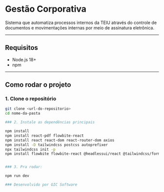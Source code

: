 # Gestão Corporativa

Sistema que automatiza processos internos da TEIU através do controle de documentos e movimentações internas por meio de assinatura eletrônica.

---

## Requisitos

- Node.js 18+
- npm 

---

## Como rodar o projeto

### 1. Clone o repositório

```bash
git clone <url-do-repositorio>
cd nome-da-pasta

### 2. Instale as dependências principais

npm install
npm install react-pdf flowbite-react
npm install react react-dom react-router-dom axios
npm install -D tailwindcss postcss autoprefixer
npx tailwindcss init -p
npm install flowbite flowbite-react @headlessui/react @tailwindcss/forms


### 3. Pra rodar:

npm run dev

### Desenvolvido por GIC Software
